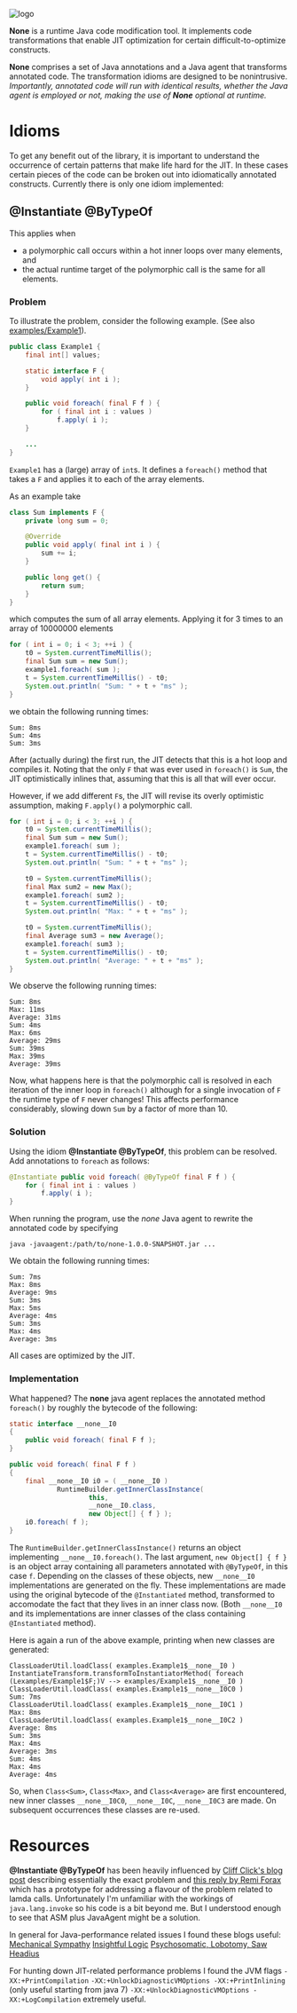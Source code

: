 ![logo](logo-small.png)

**None** is a runtime Java code modification tool. It implements code transformations that enable JIT optimization for certain difficult-to-optimize constructs.

**None** comprises a set of Java annotations and a Java agent that transforms annotated code. The transformation idioms are designed to be nonintrusive. *Importantly, annotated code will run with identical results, whether the Java agent is employed or not, making the use of __None__ optional at runtime.*

Idioms
======
To get any benefit out of the library, it is important to understand the occurrence of certain patterns that make life hard for the JIT. In these cases certain pieces of the code can be broken out into idiomatically annotated constructs.
Currently there is only one idiom implemented:

@Instantiate @ByTypeOf
----------------------
This applies when

* a polymorphic call occurs within a hot inner loops over many elements, and
* the actual runtime target of the polymorphic call is the same for all elements.

### Problem
To illustrate the problem, consider the following example. (See also [examples/Example1](src/main/java/examples/Example1.java)).

```java
public class Example1 {
	final int[] values;

	static interface F {
		void apply( int i );
	}

	public void foreach( final F f ) {
		for ( final int i : values )
			f.apply( i );
	}

	...
}
```

`Example1` has a (large) array of `int`s. It defines a `foreach()` method that takes a `F` and applies it to each of the array elements.

As an example take
```java
class Sum implements F {
	private long sum = 0;

	@Override
	public void apply( final int i ) {
		sum += i;
	}

	public long get() {
		return sum;
	}
}
```
which computes the sum of all array elements. Applying it for 3 times to an array of 10000000 elements
```java
for ( int i = 0; i < 3; ++i ) {
	t0 = System.currentTimeMillis();
	final Sum sum = new Sum();
	example1.foreach( sum );
	t = System.currentTimeMillis() - t0;
	System.out.println( "Sum: " + t + "ms" );
}
```
we obtain the following running times:
```
Sum: 8ms
Sum: 4ms
Sum: 3ms
```

After (actually during) the first run, the JIT detects that this is a hot loop and compiles it. Noting that the only `F` that was ever used in `foreach()` is `Sum`, the JIT optimistically inlines that, assuming that this is all that will ever occur.

However, if we add different `F`s, the JIT will revise its overly optimistic assumption,
making `F.apply()` a polymorphic call.
```java
for ( int i = 0; i < 3; ++i ) {
	t0 = System.currentTimeMillis();
	final Sum sum = new Sum();
	example1.foreach( sum );
	t = System.currentTimeMillis() - t0;
	System.out.println( "Sum: " + t + "ms" );

	t0 = System.currentTimeMillis();
	final Max sum2 = new Max();
	example1.foreach( sum2 );
	t = System.currentTimeMillis() - t0;
	System.out.println( "Max: " + t + "ms" );

	t0 = System.currentTimeMillis();
	final Average sum3 = new Average();
	example1.foreach( sum3 );
	t = System.currentTimeMillis() - t0;
	System.out.println( "Average: " + t + "ms" );
}
```
We observe the following running times:
```
Sum: 8ms
Max: 11ms
Average: 31ms
Sum: 4ms
Max: 6ms
Average: 29ms
Sum: 39ms
Max: 39ms
Average: 39ms
```
Now, what happens here is that the polymorphic call is resolved in each iteration of the inner loop in `foreach()` although for a single invocation of `F` the runtime type of `F` never changes! This affects performance considerably, slowing down `Sum` by a factor of more than 10.


### Solution
Using the idiom **@Instantiate @ByTypeOf**, this problem can be resolved. Add annotations to `foreach` as follows:
```java
@Instantiate public void foreach( @ByTypeOf final F f ) {
	for ( final int i : values )
		f.apply( i );
}

```
When running the program, use the *none* Java agent to rewrite the annotated code by specifying
```
java -javaagent:/path/to/none-1.0.0-SNAPSHOT.jar ...
```
We obtain the following running times:
```
Sum: 7ms
Max: 8ms
Average: 9ms
Sum: 3ms
Max: 5ms
Average: 4ms
Sum: 3ms
Max: 4ms
Average: 3ms

```
All cases are optimized by the JIT.

### Implementation
What happened?
The **none** java agent replaces the annotated method `foreach()` by roughly the bytecode of the following:
```java
static interface __none__I0
{
	public void foreach( final F f );
}

public void foreach( final F f )
{
	final __none__I0 i0 = ( __none__I0 )
			RuntimeBuilder.getInnerClassInstance(
					this,
					__none__I0.class,
					new Object[] { f } );
	i0.foreach( f );
}
```
The `RuntimeBuilder.getInnerClassInstance()` returns an object implementing `__none__I0.foreach()`. The last argument, `new Object[] { f }` is an object array containing all parameters annotated with `@ByTypeOf`, in this case `f`. Depending on the classes of these objects, new `__none__I0` implementations are generated on the fly. These implementations are made using the original bytecode of the `@Instantiated` method, transformed to accomodate the fact that they lives in an inner class now. (Both `__none__I0` and its implementations are inner classes of the class containing `@Instantiated` method).

Here is again a run of the above example, printing when new classes are generated:
```
ClassLoaderUtil.loadClass( examples.Example1$__none__I0 )
InstantiateTransform.transformToInstantiatorMethod( foreach (Lexamples/Example1$F;)V --> examples/Example1$__none__I0 )
ClassLoaderUtil.loadClass( examples.Example1$__none__I0C0 )
Sum: 7ms
ClassLoaderUtil.loadClass( examples.Example1$__none__I0C1 )
Max: 8ms
ClassLoaderUtil.loadClass( examples.Example1$__none__I0C2 )
Average: 8ms
Sum: 3ms
Max: 4ms
Average: 3ms
Sum: 4ms
Max: 4ms
Average: 4ms
```
So, when `Class<Sum>`, `Class<Max>`, and `Class<Average>` are first encountered, new inner classes `__none__I0C0`, `__none__I0C`, `__none__I0C3` are made. On subsequent occurrences these classes are re-used.


# Resources

**@Instantiate @ByTypeOf** has been heavily influenced by [Cliff Click's blog post](http://www.azulsystems.com/blog/cliff/2011-04-04-fixing-the-inlining-problem) describing essentially the exact problem and [this reply by Remi Forax](https://weblogs.java.net/blog/forax/archive/2011/04/08/fixing-inlining-“problem”-prototype) which has a prototype for addressing a flavour of the problem related to lamda calls. Unfortunately I'm unfamiliar with the workings of `java.lang.invoke` so his code is a bit beyond me. But I understood enough to see that ASM plus JavaAgent might be a solution.

In general for Java-performance related issues I found these blogs useful:
[Mechanical Sympathy](http://mechanical-sympathy.blogspot.de)
[Insightful Logic](http://www.insightfullogic.com/blog/)
[Psychosomatic, Lobotomy, Saw](http://psy-lob-saw.blogspot.de)
[Headius](http://blog.headius.com)

For hunting down JIT-related performance problems I found the JVM flags
`-XX:+PrintCompilation`
`-XX:+UnlockDiagnosticVMOptions -XX:+PrintInlining` (only useful starting from java 7)
`-XX:+UnlockDiagnosticVMOptions -XX:+LogCompilation`
extremely useful.
